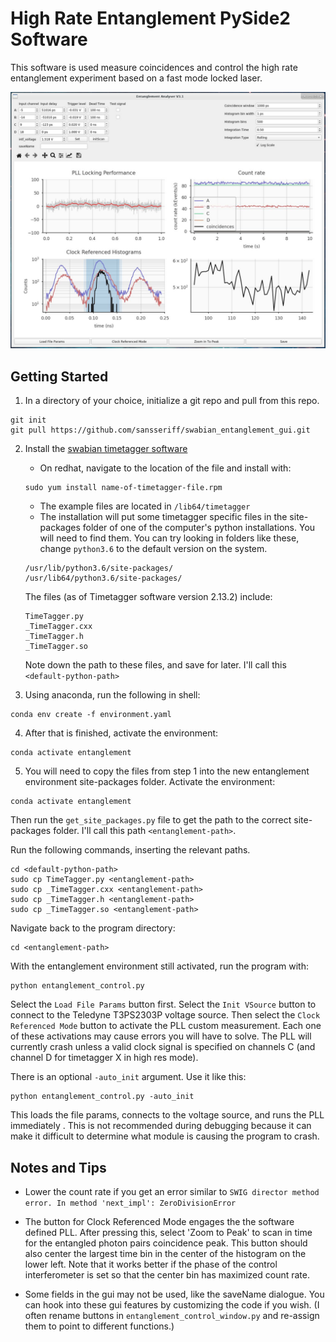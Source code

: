 # High Rate Entanglement PySide2 Software

This software is used measure coincidences and control the high rate entanglement experiment based on a fast mode locked laser. 

![entanglement_software_image](entanglement_software_img.png)

## Getting Started

1. In a directory of your choice, initialize a git repo and pull from this repo. 

```shell
git init
git pull https://github.com/sansseriff/swabian_entanglement_gui.git 
```

2. Install the [swabian timetagger software](https://www.swabianinstruments.com/time-tagger/downloads/)
    - On redhat, navigate to the location of the file and install with:
    ```
    sudo yum install name-of-timetagger-file.rpm
    ```
    - The example files are located in ``` /lib64/timetagger ```
    - The installation will put some timetagger specific files in the site-packages folder of one of the computer's python installations. You will need to find them. You can try looking in folders like these, change ```python3.6``` to the default version on the system.
    ```
    /usr/lib/python3.6/site-packages/
    /usr/lib64/python3.6/site-packages/
    ```

    The files (as of Timetagger software version 2.13.2) include: 
    ```shell
    TimeTagger.py
    _TimeTagger.cxx
    _TimeTagger.h
    _TimeTagger.so
    ```

    Note down the path to these files, and save for later. I'll call this ```<default-python-path>```
    

3. Using anaconda, run the following in shell: 
```shell
conda env create -f environment.yaml
```

4. After that is finished, activate the environment:
```shell
conda activate entanglement
```

5. You will need to copy the files from step 1 into the new entanglement environment site-packages folder. Activate the environment:
```shell
conda activate entanglement 
```
Then run the ```get_site_packages.py``` file to get the path to the correct site-packages folder. I'll call this path ```<entanglement-path>```.

Run the following commands, inserting the relevant paths. 

```shell
cd <default-python-path> 
sudo cp TimeTagger.py <entanglement-path> 
sudo cp _TimeTagger.cxx <entanglement-path>
sudo cp _TimeTagger.h <entanglement-path>
sudo cp _TimeTagger.so <entanglement-path>
```

Navigate back to the program directory: 
```shell
cd <entanglement-path>
```

With the entanglement environment still activated, run the program with:
```shell
python entanglement_control.py
```

Select the `Load File Params` button first. Select the `Init VSource` button to connect to the Teledyne T3PS2303P voltage source. Then select the `Clock Referenced Mode` button to activate the PLL custom measurement. Each one of these activations may cause errors you will have to solve. The PLL will currently crash unless a valid clock signal is specified on channels C (and channel D for timetagger X in high res mode). 


There is an optional `-auto_init` argument. Use it like this:
```shell
python entanglement_control.py -auto_init
```
This loads the file params, connects to the voltage source, and runs the PLL immediately . This is not recommended during debugging because it can make it difficult to determine what module is causing the program to crash. 


## Notes and Tips

- Lower the count rate if you get an error similar to ```SWIG director method error. In method 'next_impl': ZeroDivisionError```

- The button for Clock Referenced Mode engages the the software defined PLL. After pressing this, select 'Zoom to Peak' to scan in time for the entangled photon pairs coincidence peak. This button should also center the largest time bin in the center of the histogram on the lower left. Note that it works better if the phase of the control interferometer is set so that the center bin has maximized count rate. 

- Some fields in the gui may not be used, like the saveName dialogue. You can hook into these gui features by customizing the code if you wish. (I often rename buttons in ```entanglement_control_window.py``` and re-assign them to point to different functions.)